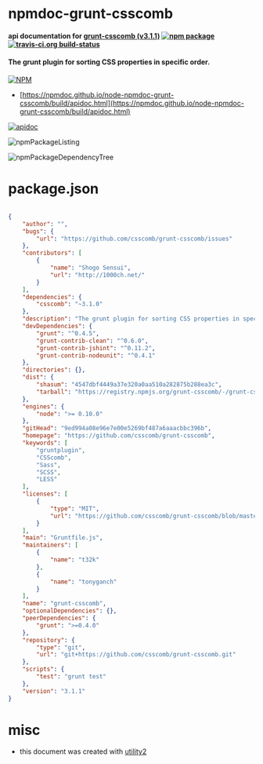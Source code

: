 # npmdoc-grunt-csscomb

#### api documentation for  [grunt-csscomb (v3.1.1)](https://github.com/csscomb/grunt-csscomb)  [![npm package](https://img.shields.io/npm/v/npmdoc-grunt-csscomb.svg?style=flat-square)](https://www.npmjs.org/package/npmdoc-grunt-csscomb) [![travis-ci.org build-status](https://api.travis-ci.org/npmdoc/node-npmdoc-grunt-csscomb.svg)](https://travis-ci.org/npmdoc/node-npmdoc-grunt-csscomb)

#### The grunt plugin for sorting CSS properties in specific order.

[![NPM](https://nodei.co/npm/grunt-csscomb.png?downloads=true&downloadRank=true&stars=true)](https://www.npmjs.com/package/grunt-csscomb)

- [https://npmdoc.github.io/node-npmdoc-grunt-csscomb/build/apidoc.html](https://npmdoc.github.io/node-npmdoc-grunt-csscomb/build/apidoc.html)

[![apidoc](https://npmdoc.github.io/node-npmdoc-grunt-csscomb/build/screenCapture.buildCi.browser.%252Ftmp%252Fbuild%252Fapidoc.html.png)](https://npmdoc.github.io/node-npmdoc-grunt-csscomb/build/apidoc.html)

![npmPackageListing](https://npmdoc.github.io/node-npmdoc-grunt-csscomb/build/screenCapture.npmPackageListing.svg)

![npmPackageDependencyTree](https://npmdoc.github.io/node-npmdoc-grunt-csscomb/build/screenCapture.npmPackageDependencyTree.svg)



# package.json

```json

{
    "author": "",
    "bugs": {
        "url": "https://github.com/csscomb/grunt-csscomb/issues"
    },
    "contributors": [
        {
            "name": "Shogo Sensui",
            "url": "http://1000ch.net/"
        }
    ],
    "dependencies": {
        "csscomb": "~3.1.0"
    },
    "description": "The grunt plugin for sorting CSS properties in specific order.",
    "devDependencies": {
        "grunt": "^0.4.5",
        "grunt-contrib-clean": "^0.6.0",
        "grunt-contrib-jshint": "^0.11.2",
        "grunt-contrib-nodeunit": "^0.4.1"
    },
    "directories": {},
    "dist": {
        "shasum": "4547dbf4449a37e320a0aa510a282875b288ea3c",
        "tarball": "https://registry.npmjs.org/grunt-csscomb/-/grunt-csscomb-3.1.1.tgz"
    },
    "engines": {
        "node": ">= 0.10.0"
    },
    "gitHead": "9ed994a08e96e7e00e5269bf487a6aaacbbc396b",
    "homepage": "https://github.com/csscomb/grunt-csscomb",
    "keywords": [
        "gruntplugin",
        "CSScomb",
        "Sass",
        "SCSS",
        "LESS"
    ],
    "licenses": [
        {
            "type": "MIT",
            "url": "https://github.com/csscomb/grunt-csscomb/blob/master/LICENSE-MIT"
        }
    ],
    "main": "Gruntfile.js",
    "maintainers": [
        {
            "name": "t32k"
        },
        {
            "name": "tonyganch"
        }
    ],
    "name": "grunt-csscomb",
    "optionalDependencies": {},
    "peerDependencies": {
        "grunt": ">=0.4.0"
    },
    "repository": {
        "type": "git",
        "url": "git+https://github.com/csscomb/grunt-csscomb.git"
    },
    "scripts": {
        "test": "grunt test"
    },
    "version": "3.1.1"
}
```



# misc
- this document was created with [utility2](https://github.com/kaizhu256/node-utility2)
